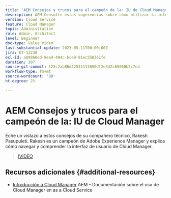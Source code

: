 ```yaml
---
title: 'AEM Consejos y trucos para el campeón de la: IU de Cloud Manager'
description: AEM Consulte estas sugerencias sobre cómo utilizar la interfaz de usuario de Cloud Manager del campeón y experto de la industria, Rakesh.
version: Cloud Service
feature: Cloud Manager
topic: Administration
role: Admin, Architect
level: Beginner
doc-type: Value Video
last-substantial-update: 2023-05-11T00:00:00Z
jira: KT-13230
exl-id: a89860ed-9ea4-494c-bce9-91ec550361fe
duration: 307
source-git-commit: f23c2ab86d42531113690df2e342c65060b5c7cd
workflow-type: tm+mt
source-wordcount: '80'
ht-degree: 2%

---
```


# AEM Consejos y trucos para el campeón de la: IU de Cloud Manager

Eche un vistazo a estos consejos de su compañero técnico, Rakesh Pasupuleti. Rakesh es un campeón de Adobe Experience Manager y explica cómo navegar y comprender la interfaz de usuario de Cloud Manager.

>[!VIDEO](https://video.tv.adobe.com/v/3419298?quality=12&learn=on)

## Recursos adicionales {#additional-resources}

* [Introducción a Cloud Manager](https://experienceleague.adobe.com/docs/experience-manager-cloud-service/content/onboarding/concepts/cloud-manager-introduction.html) AEM - Documentación sobre el uso de Cloud Manager en as a Cloud Service
